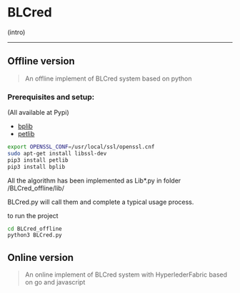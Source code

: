 # BLCred

(intro)

---

## Offline version

> An offline implement of BLCred system based on python

### Prerequisites and setup:

(All available at Pypi)

* [bplib](https://github.com/gdanezis/bplib)
* [petlib](https://github.com/gdanezis/petlib)

``` bash
export OPENSSL_CONF=/usr/local/ssl/openssl.cnf
sudo apt-get install libssl-dev
pip3 install petlib
pip3 install bplib
```


All the algorithm has been implemented as Lib*.py in folder /BLCred_offline/lib/

BLCred.py will call them and complete a typical usage process.

to run the project

``` bash
cd BLCred_offline
python3 BLCred.py
```

## Online version

> An online implement of BLCred system with HyperlederFabric based on go and javascript
